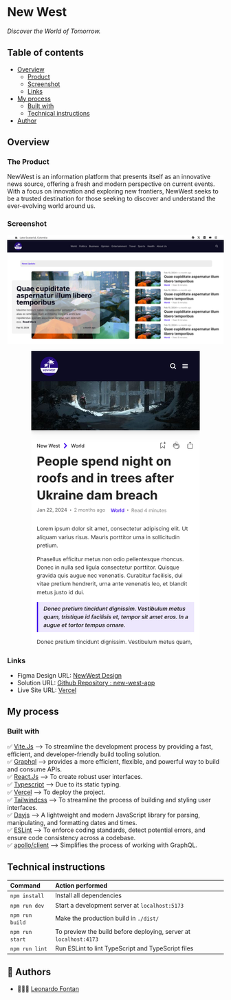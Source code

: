 # New West

_Discover the World of Tomorrow._

## Table of contents

- [Overview](#overview)
  - [Product](#the-product)
  - [Screenshot](#screenshot)
  - [Links](#links)
- [My process](#my-process)
  - [Built with](#built-with)
  - [Technical instructions](#technical-instructions)
- [Author](#author)

## Overview

### The Product

NewWest is an information platform that presents itself as an innovative news source, offering a fresh and modern perspective on current events. With a focus on innovation and exploring new frontiers, NewWest seeks to be a trusted destination for those seeking to discover and understand the ever-evolving world around us.

### Screenshot

<p align="center">
  <img src="public/screenshots/desktop.png" alt="Desktop"/>
</p>

<p align="center">
  <img src="public/screenshots/mobile.png" alt="Mobile"/>
</p>

### Links

- Figma Design URL: [NewWest Design](https://www.figma.com/file/B5AyrHZCGz4vAu8ypm98Qt/NewWest?type=design&node-id=0%3A1&mode=design&t=zEqApxUmfTimHMP8-1)
- Solution URL: [Github Repository : new-west-app](https://github.com/Lio-n/new-west-app)
- Live Site URL: [Vercel](/#)

## My process

### Built with

✅ [Vite.Js](https://vitejs.dev/) --> To streamline the development process by providing a fast, efficient, and developer-friendly build tooling solution.<br/>
✅ [Graphql](https://graphql.org/) --> provides a more efficient, flexible, and powerful way to build and consume APIs.<br/>
✅ [React.Js](https://react.dev/) --> To create robust user interfaces.<br/>
✅ [Typescript](https://www.typescriptlang.org/) --> Due to its static typing.<br/>
✅ [Vercel](https://vercel.com/docs) --> To deploy the project.<br/>
✅ [Tailwindcss](https://tailwindcss.com/) --> To streamline the process of building and styling user interfaces.<br/>
✅ [Dayjs](https://day.js.org/) --> A lightweight and modern JavaScript library for parsing, manipulating, and formatting dates and times.<br/>
✅ [ESLint](https://eslint.org/) --> To enforce coding standards, detect potential errors, and ensure code consistency across a codebase.<br/>
✅ [apollo/client](https://www.apollographql.com/docs/react/) --> Simplifies the process of working with GraphQL.

## Technical instructions

| Command         | Action performed                                                  |
| :-------------- | :---------------------------------------------------------------- |
| `npm install`   | Install all dependencies                                          |
| `npm run dev`   | Start a development server at `localhost:5173`                    |
| `npm run build` | Make the production build in `./dist/`                            |
| `npm run start` | To preview the build before deploying, server at `localhost:4173` |
| `npm run lint`  | Run ESLint to lint TypeScript and TypeScript files                |

## 👥 Authors

- 👨🏻‍💻 [Leonardo Fontan](https://github.com/Lio-n)
